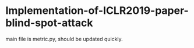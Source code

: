 # Implementation-of-ICLR2019-paper-blind-spot-attack
main file is metric.py, should be updated quickly.

